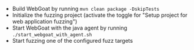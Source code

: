 * Build WebGoat by running `mvn clean package -DskipTests`
* Initialize the fuzzing project (activate the toggle for "Setup project for web application fuzzing")
* Start WebGoat with the java agent by running `./start_webgoat_with_agent.sh`
* Start fuzzing one of the configured fuzz targets